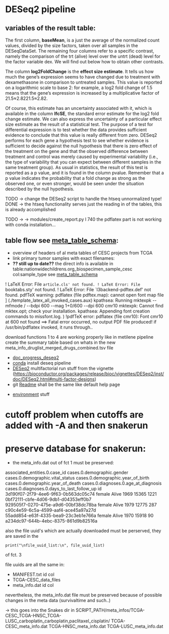 # DESeq2 pipeline  

## variables of the result table:

The first column, __baseMean__, is a just the average of the normalized count
values, divided by the size factors, taken over all samples in the
DESeqDataSet. The remaining four columns refer to a specific contrast, namely
the comparison of the trt (alive) level over the untrt (dead) level for the
factor variable dex. We will find out below how to obtain other contrasts.

The column __log2FoldChange__ is the __effect size estimate__. It tells us how much the
gene’s expression seems to have changed due to treatment with dexamethasone in
comparison to untreated samples. This value is reported on a logarithmic scale
to base 2: for example, a log2 fold change of 1.5 means that the gene’s
expression is increased by a multiplicative factor of 21.5≈2.8221.5≈2.82.

Of course, this estimate has an uncertainty associated with it, which is
available in the column __lfcSE__, the standard error estimate for the log2 fold
change estimate. We can also express the uncertainty of a particular effect
size estimate as the result of a statistical test. The purpose of a test for
differential expression is to test whether the data provides sufficient
evidence to conclude that this value is really different from zero. DESeq2
performs for each gene a hypothesis test to see whether evidence is sufficient
to decide against the null hypothesis that there is zero effect of the
treatment on the gene and that the observed difference between treatment and
control was merely caused by experimental variability (i.e., the type of
variability that you can expect between different samples in the same treatment
group). As usual in statistics, the result of this test is reported as a p
value, and it is found in the column pvalue. Remember that a p value indicates
the probability that a fold change as strong as the observed one, or even
stronger, would be seen under the situation described by the null hypothesis.




TODO -> change the DESeq2 script to handle the htseq unnormalized type!
DONE -> the htseq functionality serves just the reading in of the tables, this is already accomplished 

TODO -> ->  modules/create_report.py l 740 the pdflatex part is not working with conda installation...


## table flow see [meta_table_schema](../../../metilene_pipeline/doc/wiki/meta_table_schema.md):

- overview of headers of al meta tables of CESC projects from TCGA
- link primary tumor samples with exact filenames:
- __?? still up to date??__ the direct info is available in
  table:nationwidechildrens.org_biospecimen_sample_cesc col:sample_type see
[meta_table_schema](../../../metilene_pipeline/doc/wiki/meta_table_schema.md)
  

! LaTeX Error: File `article.cls' not found.
! LaTeX Error: File `booktabs.sty' not found.
! LaTeX Error: File `l3backend-pdftex.def' not found.
pdfTeX warning: pdflatex (file pdftex.map): cannot open font map file
] (./template_latex_all_invoked_cases.aux)
kpathsea: Running mktexpk --mfmode / --bdpi 600 --mag 1+0/600 --dpi 600 cmr10
mktexpk: Cannot find mktex.opt; check your installation.
kpathsea: Appending font creation commands to missfont.log.
 )
!pdfTeX error: pdflatex (file cmr10): Font cmr10 at 600 not found
 ==> Fatal error occurred, no output PDF file produced!
if  /usr/bin/pdflatex invoked, it runs through..


download functions 1 to 4 are working properly like in metilene pipeline 
create the summary table based on whats in the new
meta_info_druglist_merged_drugs_combined.tsv file

- [doc_progress_deseq2](doc_progress_deseq2)
- [conda](conda) install deseq pipeline
- [DESeq2](DESeq2) multifactorial run stuff from the vignette (https://bioconductor.org/packages/release/bioc/vignettes/DESeq2/inst/doc/DESeq2.html#multi-factor-designs)
- git [Readme](../test_git_doc/9_create_matrix_with_doc/Readme) shall be the same like default help page
* [environment](environment) stuff

# cutoff problem when cutoffs are added with -A and then snakerun

# preserve database for snakerun:

* the meta_info.dat out of fct 1 must be preserved:  

associated_entities.0.case_id	cases.0.demographic.gender	cases.0.demographic.vital_status	cases.0.demographic.year_of_birth	cases.0.demographic.year_of_death	cases.0.diagnoses.0.age_at_diagnosis	cases.0.diagnoses.0.days_to_last_follow_up	id  
3d190f07-2f79-4ee6-9f63-0b563dc05c74	female	Alive	1969		15365	1221	0bf72111-cbfe-4d06-9db1-d04353eff0b7  
929505f7-0270-475e-a9d6-00bf38dc78ba	female	Alive	1979		12775	287	c90c4e59-6c5a-4599-aaf4-ace45a97a27d  
55add854-e63f-4335-bea9-23c3eb1e766a	female	Alive	1970		15918	90	a234dc97-644b-4ebc-8375-861d9b82516a  

also the file uuid's which are actually downloaded must be perserved, they are
saved in the  

    print("\nfile_uuid_list:\n", file_uuid_list)  
of fct. 3

file uuids are all the same in:  
  * MANIFEST.txt id col
  * TCGA-CESC_data_files
  * meta_info.dat id col

nevertheless, the meta_info.dat file must be preserved because of possible
changes in the meta data (survivaltime and such..)

-> this goes into the Snakes dir in
SCRIPT_PATH/meta_infos/TCGA-CESC_TCGA-HNSC_TCGA-LUSC_carboplatin_carboplatin,paclitaxel_cisplatin/
TCGA-CESC_meta_info.dat
TCGA-HNSC_meta_info.dat
TCGA-LUSC_meta_info.dat
